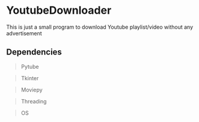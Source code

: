 # YoutubeDownloader
This is just a small program to download Youtube playlist/video without any advertisement

Dependencies
------------
>Pytube

>Tkinter

>Moviepy

>Threading

>OS
